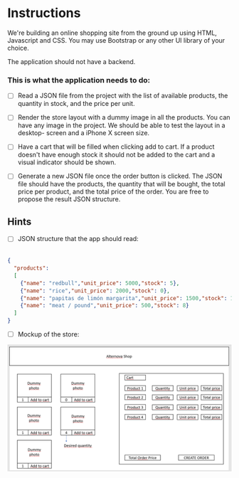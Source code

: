 # Instructions

We're building an online shopping site from the ground up using HTML, Javascript and CSS. You may use Bootstrap or any other UI library of your choice.

The application should not have a backend.

### This is what the application needs to do:

- [ ] Read a JSON file from the project with the list of available products, the quantity in stock, and the price per unit.

- [ ] Render the store layout with a dummy image in all the products. You can have any image in the project. We should be able to test the layout in a desktop- screen and a iPhone X screen size.

- [ ] Have a cart that will be filled when clicking add to cart. If a product doesn't have enough stock it should not be added to the cart and a visual indicator should be shown.

- [ ] Generate a new JSON file once the order button is clicked. The JSON file should have the products, the quantity that will be bought, the total price per product, and the total price of the order. You are free to propose the result JSON structure.

## Hints

- [ ] JSON structure that the app should read:

```json

{
  "products": 
  [
    {"name": "redbull","unit_price": 5000,"stock": 5},
    {"name": "rice","unit_price": 2000,"stock": 0},
    {"name": "papitas de limón margarita","unit_price": 1500,"stock": 1},
    {"name": "meat / pound","unit_price": 500,"stock": 8}
  ]
}

```

- [ ] Mockup of the store:

![moack!](./mock.png "mock")
